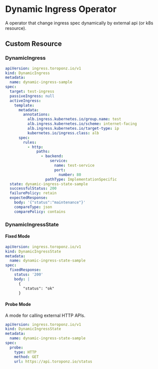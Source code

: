# Dynamic Ingress Operator

A operator that change ingress spec dynamically by external api (or k8s resource).

## Custom Resource

### DynamicIngress

```yaml
apiVersion: ingress.toroponz.io/v1
kind: DynamicIngress
metadata:
  name: dynamic-ingress-sample
spec:
  target: test-ingress
  passiveIngress: null
  activeIngress:
    template:
      metadata:
        annotations:
          alb.ingress.kubernetes.io/group.name: test
          alb.ingress.kubernetes.io/scheme: internet-facing
          alb.ingress.kubernetes.io/target-type: ip
          kubernetes.io/ingress.class: alb
      spec:
        rules:
          - http:
              paths:
                - backend:
                    service:
                      name: test-service
                      port:
                        number: 80
                  pathType: ImplementationSpecific
  state: dynamic-ingress-state-sample
  successfulStatus: 200
  failurePolicy: retain
  expectedResponse:
    body: '{"status":"maintenance"}'
    compareType: json
    comparePolicy: contains
```

### DynamicIngressState

#### Fixed Mode

```yaml
apiVersion: ingress.toroponz.io/v1
kind: DynamicIngressState
metadata:
  name: dynamic-ingress-state-sample
spec:
  fixedResponse:
    status: '200'
    body: |
      {
        "status": "ok"
      }
```

#### Probe Mode

A mode for calling external HTTP APIs.

```yaml
apiVersion: ingress.toroponz.io/v1
kind: DynamicIngressState
metadata:
  name: dynamic-ingress-state-sample
spec:
  probe:
    type: HTTP
    method: GET
    url: https://api.toroponz.io/status
```
